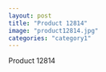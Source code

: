 ```yaml
---
layout: post
title: "Product 12814"
image: "product12814.jpg"
categories: "category1"
---
```

Product 12814
